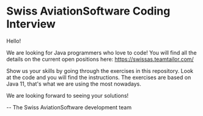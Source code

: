 # Swiss AviationSoftware Coding Interview

Hello!

We are looking for Java programmers who love to code! You will find all the
details on the current open positions here:
	https://swissas.teamtailor.com/

Show us your skills by going through the exercises in this repository. Look at
the code and you will find the instructions. The exercises are based on Java
11, that's what we are using the most nowadays.

We are looking forward to seeing your solutions!

-- The Swiss AviationSoftware development team
